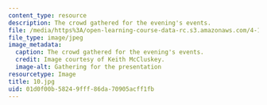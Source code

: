 ```yaml
---
content_type: resource
description: The crowd gathered for the evening's events.
file: /media/https%3A/open-learning-course-data-rc.s3.amazonaws.com/4-170-ecuador-workshop-fall-2006/01d0f00b58249fff86da70905acff1fb_10.jpg
file_type: image/jpeg
image_metadata:
  caption: The crowd gathered for the evening's events.
  credit: Image courtesy of Keith McCluskey.
  image-alt: Gathering for the presentation
resourcetype: Image
title: 10.jpg
uid: 01d0f00b-5824-9fff-86da-70905acff1fb
---
```


